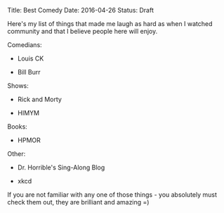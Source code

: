 Title: Best Comedy
Date: 2016-04-26
Status: Draft

Here's my list of things that made me laugh as hard as when I watched community and that I believe people here will enjoy.

Comedians:

- Louis CK

- Bill Burr

Shows:

- Rick and Morty

- HIMYM

Books:

- HPMOR

Other:

- Dr. Horrible's Sing-Along Blog

- xkcd

If you are not familiar with any one of those things - you absolutely must check them out, they are brilliant and amazing =)
